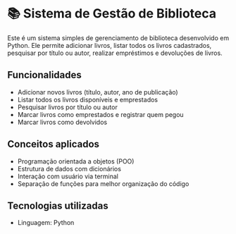 # 📚 Sistema de Gestão de Biblioteca

Este é um sistema simples de gerenciamento de biblioteca desenvolvido em Python. Ele permite adicionar livros, listar todos os livros cadastrados, pesquisar por título ou autor, realizar empréstimos e devoluções de livros.

## Funcionalidades

-  Adicionar novos livros (título, autor, ano de publicação)
-  Listar todos os livros disponíveis e emprestados
-  Pesquisar livros por título ou autor
-  Marcar livros como emprestados e registrar quem pegou
-  Marcar livros como devolvidos

##  Conceitos aplicados

- Programação orientada a objetos (POO)
- Estrutura de dados com dicionários
- Interação com usuário via terminal
- Separação de funções para melhor organização do código

##  Tecnologias utilizadas

- Linguagem: Python 
